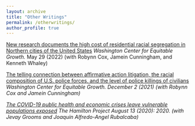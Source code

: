 ```yaml
---
layout: archive
title: "Other Writings"
permalink: /otherwritings/
author_profile: true
---
```


[New research documents the high cost of residential racial segregation in Northern cities of the United States](https://equitablegrowth.org/new-research-documents-the-high-cost-of-residential-racial-segregation-in-northern-cities-of-the-united-states/) <i>Washington Center for Equitable Growth.</i> May 29 (2022) (with Robynn Cox, Jamein Cunningham, and Kenneth Whaley) 

[The telling connection between affirmative action litigation, the racial composition of U.S. police forces, and the level of police killings of civilians](https://equitablegrowth.org/the-telling-connection-between-affirmative-action-litigation-the-racial-composition-of-u-s-police-forces-and-the-level-of-police-killings-of-civilians/)  <i>Washington Center for Equitable Growth<i>. December 2 (2021) (with Robynn Cox and Jamein Cunningham) 

[The COVID-19 public health and economic crises leave vulnerable populations exposed](https://www.google.com/search?q=The+COVID-19+public+health+and+economic+crises+leave+vulnerable+populations+exposed&oq=The+COVID-19+public+health+and+economic+crises+leave+vulnerable+populations+exposed&aqs=chrome..69i57.147j0j4&sourceid=chrome&ie=UTF-8) <i>The Hamilton Project</i> August 13 (2020): 2020. (with Jevay Grooms and Joaquin Alfredo-Angel Rubalcaba)
